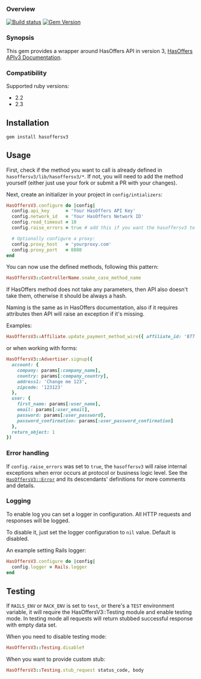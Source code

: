 ### Overview

[![Build status](https://api.travis-ci.org/applift/hasoffersv3.png?branch=master)](http://travis-ci.org/applift/hasoffersv3)
[![Gem Version](https://badge.fury.io/rb/hasoffersv3.svg)](https://badge.fury.io/rb/hasoffersv3)

### Synopsis

This gem provides a wrapper around HasOffers API in version 3, [HasOffers APIv3 Documentation](http://developers.hasoffers.com/#/brand).

### Compatibility

Supported ruby versions:

*   2.2
*   2.3

## Installation

    gem install hasoffersv3

## Usage

First, check if the method you want to call is already defined in `hasoffersv3/lib/hasoffersv3/*`. If not, you will need to add the method yourself (either just use your fork or submit a PR with your changes).

Next, create an initializer in your project in `config/intializers`:

```ruby
HasOffersV3.configure do |config|
  config.api_key      = 'Your HasOffers API Key'
  config.network_id   = 'Your HasOffers Network ID'
  config.read_timeout = 10
  config.raise_errors = true # add this if you want the hasoffersv3 to raise errors upon detected API error messages in responses; defaults to `false`

  # Optionally configure a proxy:
  config.proxy_host   = 'yourproxy.com'
  config.proxy_port   = 8080
end
```

You can now use the defined methods, following this pattern:


```ruby
HasOffersV3::ControllerName.snake_case_method_name
```

If HasOffers method does not take any parameters, then API also doesn't take them, otherwise it should be always a hash.

Naming is the same as in HasOffers documentation, also if it requires attributes then API will raise an exception if it's missing.

Examples:

```ruby
HasOffersV3::Affiliate.update_payment_method_wire({ affiliate_id: '877', data: {} })
```

  or when working with forms:

```ruby
HasOffersV3::Advertiser.signup({
  account: {
    company: params[:company_name],
    country: params[:company_country],
    address1: 'Change me 123',
    zipcode: '123123'
  },
  user: {
    first_name: params[:user_name],
    email: params[:user_email],
    password: params[:user_password],
    password_confirmation: params[:user_password_confirmation]
  },
  return_object: 1
})
```

### Error handling

If `config.raise_errors` was set to `true`, the `hasoffersv3` will raise internal exceptions when error occurs at protocol or business logic level. See the [`HasOffersV3::Error`](https://github.com/applift/hasoffersv3/blob/master/lib/hasoffersv3/error.rb) and its descendants' definitions for more comments and details.

### Logging

To enable log you can set a logger in configuration. All HTTP requests and responses will be logged.

To disable it, just set the logger configuration to `nil` value. Default is disabled.

An example setting Rails logger:

```ruby
HasOffersV3.configure do |config|
  config.logger = Rails.logger
end
```

## Testing

If `RAILS_ENV` or `RACK_ENV` is set to `test`, or there's a `TEST`
environment variable, it will require the HasOffersV3::Testing module
and enable testing mode. In testing mode all requests will return
stubbed successful response with empty data set.

When you need to disable testing mode:

```ruby
HasOffersV3::Testing.disable!
```

When you want to provide custom stub:

```ruby
HasOffersV3::Testing.stub_request status_code, body
```
